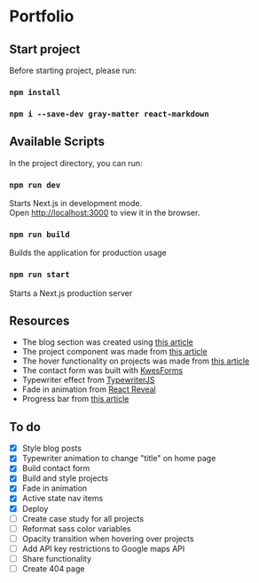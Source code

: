 # Portfolio

## Start project

Before starting project, please run:

### `npm install`

### `npm i --save-dev gray-matter react-markdown`

## Available Scripts

In the project directory, you can run:

### `npm run dev`

Starts Next.js in development mode.\
Open [http://localhost:3000](http://localhost:3000) to view it in the browser.

### `npm run build`

Builds the application for production usage

### `npm run start`

Starts a Next.js production server

## Resources

- The blog section was created using [this article](https://jfelix.info/blog/how-to-make-a-static-blog-with-next-js)
- The project component was made from [this article](https://www.framer.com/blog/posts/react-portfolio/)
- The hover functionality on projects was made from [this article](https://upmostly.com/tutorials/react-onhover-event-handling-with-examples)
- The contact form was built with [KwesForms](https://kwes.io/)
- Typewriter effect from [TypewriterJS](https://github.com/tameemsafi/typewriterjs#readme)
- Fade in animation from [React Reveal](https://www.react-reveal.com/)
- Progress bar from [this article](https://levelup.gitconnected.com/improve-ux-of-your-next-js-app-in-3-minutes-with-page-loading-indicator-3a422113304d)

## To do

- [x] Style blog posts
- [x] Typewriter animation to change "title" on home page
- [x] Build contact form
- [x] Build and style projects
- [x] Fade in animation
- [x] Active state nav items
- [x] Deploy
- [ ] Create case study for all projects
- [ ] Reformat sass color variables
- [ ] Opacity transition when hovering over projects
- [ ] Add API key restrictions to Google maps API
- [ ] Share functionality
- [ ] Create 404 page
